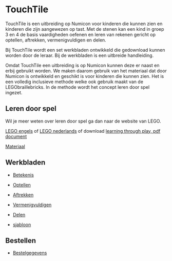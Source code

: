 # TouchTile

TouchTile is een uitbreiding op Numicon voor kinderen die kunnen zien en kinderen die zijn aangewezen op tast. Met de stenen kan een kind in groep 3 en 4 de basis vaardigheden oefenen en leren van rekenen gericht op optellen, aftrekken, vermenigvuldigen en delen.

Bij TouchTile wordt een set werkbladen ontwikkeld die gedownload kunnen worden door de leraar. Bij de werkbladen is een uitbreide handleiding. 

Omdat TouchTile een uitbreiding is op Numicon kunnen deze er naast en erbij gebruikt worden. We maken daarom gebruik van het materiaal dat door Numicon is ontwikkeld en geschikt is voor kinderen die kunnen zien. Het is een volledig inclusieve methode welke ook gebruik maakt van de LEGObraillebricks. In de methode wordt het concept leren door spel ingezet.

## Leren door spel
Wil je meer weten over leren door spel ga dan naar de website van LEGO.   

[LEGO engels](https://www.legobraillebricks.com) of 
[LEGO nederlands](https://www.eduvip.nl/legobraillebricks) of
download [learning through play, pdf document](https://www.lego.com/cdn/cs/sustainability/assets/blt7aaec03836d94291/LtP_What_Is_It_-_Parents_PDF.pdf)

[Materiaal](ltp/materiaal.md) 

## Werkbladen

* [Betekenis](ltp/betekenis.md)
* [Optellen](ltp/optellen.md)
* [Aftrekken](ltp/aftrekken.md)
* [Vermenigvuldigen](ltp/vermenigvuldigen.md)
* [Delen](ltp\delen.md)

* [sjabloon](ltp/template.md)

## Bestellen

* [Bestelgegevens](ltp/bestelgegevens.md)


